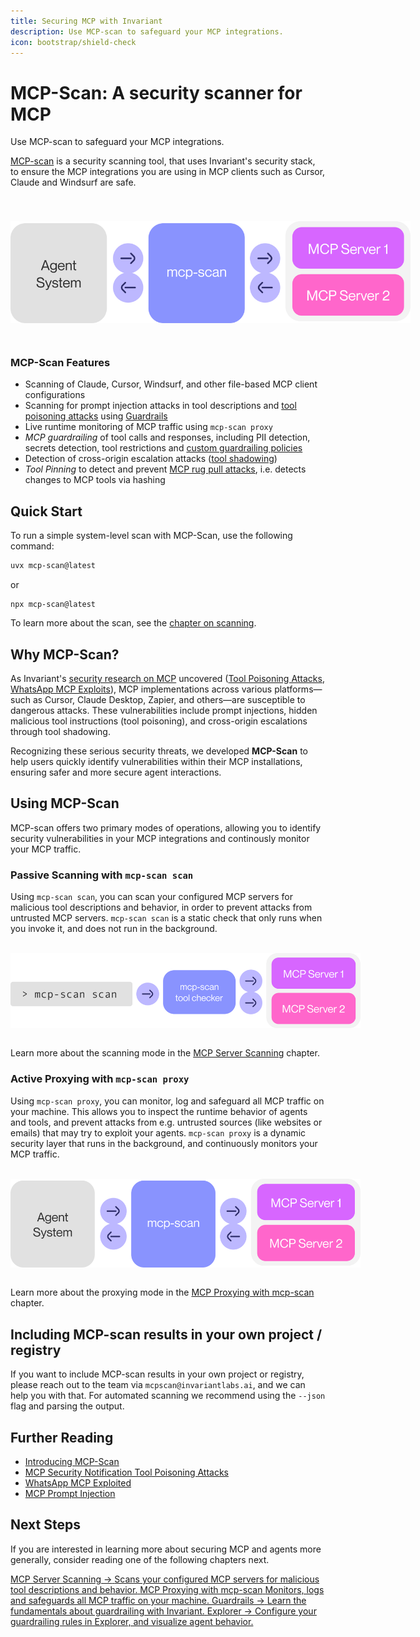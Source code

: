 ```yaml
---
title: Securing MCP with Invariant
description: Use MCP-scan to safeguard your MCP integrations.
icon: bootstrap/shield-check
---
```


# MCP-Scan: A security scanner for MCP

<div class='subtitle'>
Use MCP-scan to safeguard your MCP integrations.
</div>

[MCP-scan](https://github.com/invariantlabs-ai/mcp-scan) is a security scanning tool, that uses Invariant's security stack, to ensure the MCP integrations you are using in MCP clients such as Cursor, Claude and Windsurf are safe.

<img src="./assets/proxy.svg" alt="mcp-scan-overview-diagram" class="textwidth" style="max-width: 480pt; margin: 40pt auto; display: block;" />

### MCP-Scan Features

- Scanning of Claude, Cursor, Windsurf, and other file-based MCP client configurations
- Scanning for prompt injection attacks in tool descriptions and [tool poisoning attacks](https://invariantlabs.ai/blog/mcp-security-notification-tool-poisoning-attacks) using [Guardrails](https://github.com/invariantlabs-ai/invariant?tab=readme-ov-file#analyzer)
- Live runtime monitoring of MCP traffic using `mcp-scan proxy`
- _MCP guardrailing_ of tool calls and responses, including PII detection, secrets detection, tool restrictions and [custom guardrailing policies](./guardrails)
- Detection of cross-origin escalation attacks ([tool shadowing](https://invariantlabs.ai/blog/mcp-security-notification-tool-poisoning-attacks))
- _Tool Pinning_ to detect and prevent [MCP rug pull attacks](https://invariantlabs.ai/blog/mcp-security-notification-tool-poisoning-attacks), i.e. detects changes to MCP tools via hashing

## Quick Start
To run a simple system-level scan with MCP-Scan, use the following command:

```bash
uvx mcp-scan@latest
```

or

```
npx mcp-scan@latest
```

To learn more about the scan, see the [chapter on scanning](./scanning.md).

## Why MCP-Scan?
As Invariant's [security research on MCP](https://invariantlabs.ai/blog/mcp-security-notification-tool-poisoning-attacks) uncovered ([Tool Poisoning Attacks](https://invariantlabs.ai/blog/mcp-security-notification-tool-poisoning-attacks), [WhatsApp MCP Exploits](https://invariantlabs.ai/blog/whatsapp-mcp-exploited)), MCP implementations across various platforms—such as Cursor, Claude Desktop, Zapier, and others—are susceptible to dangerous attacks. These vulnerabilities include prompt injections, hidden malicious tool instructions (tool poisoning), and cross-origin escalations through tool shadowing.

Recognizing these serious security threats, we developed **MCP-Scan** to help users quickly identify vulnerabilities within their MCP installations, ensuring safer and more secure agent interactions.

## Using MCP-Scan

MCP-scan offers two primary modes of operations, allowing you to identify security vulnerabilities in your MCP integrations and continously monitor your MCP traffic.


<!-- * [_Server Scanning_](./scanning.md) with **`mcp-scan scan`** -->
### Passive Scanning with **`mcp-scan scan`**
    
Using `mcp-scan scan`, you can scan your configured MCP servers for malicious tool descriptions and behavior, in order to prevent attacks from untrusted MCP servers. `mcp-scan scan` is a static check that only runs when you invoke it, and does not run in the background.

<br/>

<img src="./assets/scan.svg" alt="scanning-overview-diagram" class="textwidth" style="max-width: 420pt; margin: auto; display: block;" />

<br/>

Learn more about the scanning mode in the [MCP Server Scanning](./scanning.md) chapter.


### Active Proxying with **`mcp-scan proxy`**
    
Using `mcp-scan proxy`, you can monitor, log and safeguard all MCP traffic on your machine. This allows you to inspect the runtime behavior of agents and tools, and prevent attacks from e.g. untrusted sources (like websites or emails) that may try to exploit your agents. `mcp-scan proxy` is a dynamic security layer that runs in the background, and continuously monitors your MCP traffic.

<br/>

<img src="./assets/proxy.svg" alt="proxying-overview-diagram" class="textwidth" style="max-width: 420pt; margin: auto; display: block;" />

<br/>

Learn more about the proxying mode in the [MCP Proxying with mcp-scan](./proxying.md) chapter.


## Including MCP-scan results in your own project / registry

If you want to include MCP-scan results in your own project or registry, please reach out to the team via `mcpscan@invariantlabs.ai`, and we can help you with that.
For automated scanning we recommend using the `--json` flag and parsing the output.

## Further Reading
- [Introducing MCP-Scan](https://invariantlabs.ai/blog/introducing-mcp-scan)
- [MCP Security Notification Tool Poisoning Attacks](https://invariantlabs.ai/blog/mcp-security-notification-tool-poisoning-attacks)
- [WhatsApp MCP Exploited](https://invariantlabs.ai/blog/whatsapp-mcp-exploited)
- [MCP Prompt Injection](https://simonwillison.net/2025/Apr/9/mcp-prompt-injection/)


## Next Steps

If you are interested in learning more about securing MCP and agents more generally, consider reading one of the following chapters next.

<div class='tiles'>

<a href="./scanning" class='tile primary'>
    <span class='tile-title'>MCP Server Scanning →</span>
    <span class='tile-description'>Scans your configured MCP servers for malicious tool descriptions and behavior.</span>
</a>

<a href="./proxying" class='tile primary'>
    <span class='tile-title'>MCP Proxying with mcp-scan</span>
    <span class='tile-description'>Monitors, logs and safeguards all MCP traffic on your machine.</span>
</a>

<a href="../guardrails/" class='tile'>
    <span class='tile-title'>Guardrails →</span>
    <span class='tile-description'>Learn the fundamentals about guardrailing with Invariant.</span>
</a>

<a href="../explorer/" class='tile'>
    <span class='tile-title'>Explorer →</span>
    <span class='tile-description'>Configure your guardrailing rules in Explorer, and visualize agent behavior.</span>
</a>

</div>
